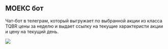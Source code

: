 ## МОЕКС бот

Чат-бот в телеграм, который выгружает по выбранной акции из класса TQBR цены за неделю и выдает ссылку на текущие характеристи акции и цену на текущий день.

![](https://github.com/marginthreshold/Moex-bot/edit/main/Show%20moex_bot.gif)
